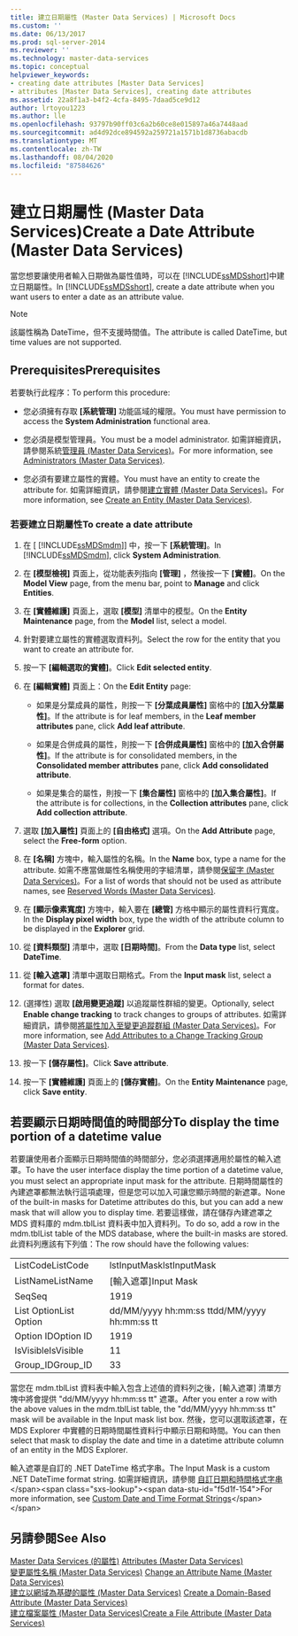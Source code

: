 ```yaml
---
title: 建立日期屬性 (Master Data Services) | Microsoft Docs
ms.custom: ''
ms.date: 06/13/2017
ms.prod: sql-server-2014
ms.reviewer: ''
ms.technology: master-data-services
ms.topic: conceptual
helpviewer_keywords:
- creating date attributes [Master Data Services]
- attributes [Master Data Services], creating date attributes
ms.assetid: 22a8f1a3-b4f2-4cfa-8495-7daad5ce9d12
author: lrtoyou1223
ms.author: lle
ms.openlocfilehash: 93797b90ff03c6a2b60ce8e015897a46a7448aad
ms.sourcegitcommit: ad4d92dce894592a259721a1571b1d8736abacdb
ms.translationtype: MT
ms.contentlocale: zh-TW
ms.lasthandoff: 08/04/2020
ms.locfileid: "87584626"
---
```

# <a name="create-a-date-attribute-master-data-services"></a><span data-ttu-id="f5d1f-102">建立日期屬性 (Master Data Services)</span><span class="sxs-lookup"><span data-stu-id="f5d1f-102">Create a Date Attribute (Master Data Services)</span></span>
  <span data-ttu-id="f5d1f-103">當您想要讓使用者輸入日期做為屬性值時，可以在 [!INCLUDE[ssMDSshort](../includes/ssmdsshort-md.md)]中建立日期屬性。</span><span class="sxs-lookup"><span data-stu-id="f5d1f-103">In [!INCLUDE[ssMDSshort](../includes/ssmdsshort-md.md)], create a date attribute when you want users to enter a date as an attribute value.</span></span>  
  
> [!NOTE]  
>  <span data-ttu-id="f5d1f-104">該屬性稱為 DateTime，但不支援時間值。</span><span class="sxs-lookup"><span data-stu-id="f5d1f-104">The attribute is called DateTime, but time values are not supported.</span></span>  
  
## <a name="prerequisites"></a><span data-ttu-id="f5d1f-105">Prerequisites</span><span class="sxs-lookup"><span data-stu-id="f5d1f-105">Prerequisites</span></span>  
 <span data-ttu-id="f5d1f-106">若要執行此程序：</span><span class="sxs-lookup"><span data-stu-id="f5d1f-106">To perform this procedure:</span></span>  
  
-   <span data-ttu-id="f5d1f-107">您必須擁有存取 **[系統管理]** 功能區域的權限。</span><span class="sxs-lookup"><span data-stu-id="f5d1f-107">You must have permission to access the **System Administration** functional area.</span></span>  
  
-   <span data-ttu-id="f5d1f-108">您必須是模型管理員。</span><span class="sxs-lookup"><span data-stu-id="f5d1f-108">You must be a model administrator.</span></span> <span data-ttu-id="f5d1f-109">如需詳細資訊，請參閱系統[管理員 &#40;Master Data Services&#41;](administrators-master-data-services.md)。</span><span class="sxs-lookup"><span data-stu-id="f5d1f-109">For more information, see [Administrators &#40;Master Data Services&#41;](administrators-master-data-services.md).</span></span>  
  
-   <span data-ttu-id="f5d1f-110">您必須有要建立屬性的實體。</span><span class="sxs-lookup"><span data-stu-id="f5d1f-110">You must have an entity to create the attribute for.</span></span> <span data-ttu-id="f5d1f-111">如需詳細資訊，請參閱[建立實體 &#40;Master Data Services&#41;](../../2014/master-data-services/create-an-entity-master-data-services.md)。</span><span class="sxs-lookup"><span data-stu-id="f5d1f-111">For more information, see [Create an Entity &#40;Master Data Services&#41;](../../2014/master-data-services/create-an-entity-master-data-services.md).</span></span>  
  
### <a name="to-create-a-date-attribute"></a><span data-ttu-id="f5d1f-112">若要建立日期屬性</span><span class="sxs-lookup"><span data-stu-id="f5d1f-112">To create a date attribute</span></span>  
  
1.  <span data-ttu-id="f5d1f-113">在 [ [!INCLUDE[ssMDSmdm](../includes/ssmdsmdm-md.md)]] 中，按一下 **[系統管理]**。</span><span class="sxs-lookup"><span data-stu-id="f5d1f-113">In [!INCLUDE[ssMDSmdm](../includes/ssmdsmdm-md.md)], click **System Administration**.</span></span>  
  
2.  <span data-ttu-id="f5d1f-114">在 **[模型檢視]** 頁面上，從功能表列指向 **[管理]** ，然後按一下 **[實體]**。</span><span class="sxs-lookup"><span data-stu-id="f5d1f-114">On the **Model View** page, from the menu bar, point to **Manage** and click **Entities**.</span></span>  
  
3.  <span data-ttu-id="f5d1f-115">在 **[實體維護]** 頁面上，選取 **[模型]** 清單中的模型。</span><span class="sxs-lookup"><span data-stu-id="f5d1f-115">On the **Entity Maintenance** page, from the **Model** list, select a model.</span></span>  
  
4.  <span data-ttu-id="f5d1f-116">針對要建立屬性的實體選取資料列。</span><span class="sxs-lookup"><span data-stu-id="f5d1f-116">Select the row for the entity that you want to create an attribute for.</span></span>  
  
5.  <span data-ttu-id="f5d1f-117">按一下 **[編輯選取的實體]**。</span><span class="sxs-lookup"><span data-stu-id="f5d1f-117">Click **Edit selected entity**.</span></span>  
  
6.  <span data-ttu-id="f5d1f-118">在 **[編輯實體]** 頁面上：</span><span class="sxs-lookup"><span data-stu-id="f5d1f-118">On the **Edit Entity** page:</span></span>  
  
    -   <span data-ttu-id="f5d1f-119">如果是分葉成員的屬性，則按一下 **[分葉成員屬性]** 窗格中的 **[加入分葉屬性]**。</span><span class="sxs-lookup"><span data-stu-id="f5d1f-119">If the attribute is for leaf members, in the **Leaf member attributes** pane, click **Add leaf attribute**.</span></span>  
  
    -   <span data-ttu-id="f5d1f-120">如果是合併成員的屬性，則按一下 **[合併成員屬性]** 窗格中的 **[加入合併屬性]**。</span><span class="sxs-lookup"><span data-stu-id="f5d1f-120">If the attribute is for consolidated members, in the **Consolidated member attributes** pane, click **Add consolidated attribute**.</span></span>  
  
    -   <span data-ttu-id="f5d1f-121">如果是集合的屬性，則按一下 **[集合屬性]** 窗格中的 **[加入集合屬性]**。</span><span class="sxs-lookup"><span data-stu-id="f5d1f-121">If the attribute is for collections, in the **Collection attributes** pane, click **Add collection attribute**.</span></span>  
  
7.  <span data-ttu-id="f5d1f-122">選取 **[加入屬性]** 頁面上的 **[自由格式]** 選項。</span><span class="sxs-lookup"><span data-stu-id="f5d1f-122">On the **Add Attribute** page, select the **Free-form** option.</span></span>  
  
8.  <span data-ttu-id="f5d1f-123">在 **[名稱]** 方塊中，輸入屬性的名稱。</span><span class="sxs-lookup"><span data-stu-id="f5d1f-123">In the **Name** box, type a name for the attribute.</span></span> <span data-ttu-id="f5d1f-124">如需不應當做屬性名稱使用的字組清單，請參閱[保留字 &#40;Master Data Services&#41;](../../2014/master-data-services/reserved-words-master-data-services.md)。</span><span class="sxs-lookup"><span data-stu-id="f5d1f-124">For a list of words that should not be used as attribute names, see [Reserved Words &#40;Master Data Services&#41;](../../2014/master-data-services/reserved-words-master-data-services.md).</span></span>  
  
9. <span data-ttu-id="f5d1f-125">在 **[顯示像素寬度]** 方塊中，輸入要在 **[總管]** 方格中顯示的屬性資料行寬度。</span><span class="sxs-lookup"><span data-stu-id="f5d1f-125">In the **Display pixel width** box, type the width of the attribute column to be displayed in the **Explorer** grid.</span></span>  
  
10. <span data-ttu-id="f5d1f-126">從 **[資料類型]** 清單中，選取 **[日期時間]**。</span><span class="sxs-lookup"><span data-stu-id="f5d1f-126">From the **Data type** list, select **DateTime**.</span></span>  
  
11. <span data-ttu-id="f5d1f-127">從 **[輸入遮罩]** 清單中選取日期格式。</span><span class="sxs-lookup"><span data-stu-id="f5d1f-127">From the **Input mask** list, select a format for dates.</span></span>  
  
12. <span data-ttu-id="f5d1f-128">(選擇性) 選取 **[啟用變更追蹤]** 以追蹤屬性群組的變更。</span><span class="sxs-lookup"><span data-stu-id="f5d1f-128">Optionally, select **Enable change tracking** to track changes to groups of attributes.</span></span> <span data-ttu-id="f5d1f-129">如需詳細資訊，請參閱[將屬性加入至變更追蹤群組 &#40;Master Data Services&#41;](../../2014/master-data-services/add-attributes-to-a-change-tracking-group-master-data-services.md)。</span><span class="sxs-lookup"><span data-stu-id="f5d1f-129">For more information, see [Add Attributes to a Change Tracking Group &#40;Master Data Services&#41;](../../2014/master-data-services/add-attributes-to-a-change-tracking-group-master-data-services.md).</span></span>  
  
13. <span data-ttu-id="f5d1f-130">按一下 **[儲存屬性]**。</span><span class="sxs-lookup"><span data-stu-id="f5d1f-130">Click **Save attribute**.</span></span>  
  
14. <span data-ttu-id="f5d1f-131">按一下 **[實體維護]** 頁面上的 **[儲存實體]**。</span><span class="sxs-lookup"><span data-stu-id="f5d1f-131">On the **Entity Maintenance** page, click **Save entity**.</span></span>  
  
## <a name="to-display-the-time-portion-of-a-datetime-value"></a><span data-ttu-id="f5d1f-132">若要顯示日期時間值的時間部分</span><span class="sxs-lookup"><span data-stu-id="f5d1f-132">To display the time portion of a datetime value</span></span>  
 <span data-ttu-id="f5d1f-133">若要讓使用者介面顯示日期時間值的時間部分，您必須選擇適用於屬性的輸入遮罩。</span><span class="sxs-lookup"><span data-stu-id="f5d1f-133">To have the user interface display the time portion of a datetime value, you must select an appropriate input mask for the attribute.</span></span> <span data-ttu-id="f5d1f-134">日期時間屬性的內建遮罩都無法執行這項處理，但是您可以加入可讓您顯示時間的新遮罩。</span><span class="sxs-lookup"><span data-stu-id="f5d1f-134">None of the built-in masks for Datetime attributes do this, but you can add a new mask that will allow you to display time.</span></span> <span data-ttu-id="f5d1f-135">若要這樣做，請在儲存內建遮罩之 MDS 資料庫的 mdm.tblList 資料表中加入資料列。</span><span class="sxs-lookup"><span data-stu-id="f5d1f-135">To do so, add a row in the mdm.tblList table of the MDS database, where the built-in masks are stored.</span></span> <span data-ttu-id="f5d1f-136">此資料列應該有下列值：</span><span class="sxs-lookup"><span data-stu-id="f5d1f-136">The row should have the following values:</span></span>  
  
|||  
|-|-|  
|<span data-ttu-id="f5d1f-137">ListCode</span><span class="sxs-lookup"><span data-stu-id="f5d1f-137">ListCode</span></span>|<span data-ttu-id="f5d1f-138">lstInputMask</span><span class="sxs-lookup"><span data-stu-id="f5d1f-138">lstInputMask</span></span>|  
|<span data-ttu-id="f5d1f-139">ListName</span><span class="sxs-lookup"><span data-stu-id="f5d1f-139">ListName</span></span>|<span data-ttu-id="f5d1f-140">[輸入遮罩]</span><span class="sxs-lookup"><span data-stu-id="f5d1f-140">Input Mask</span></span>|  
|<span data-ttu-id="f5d1f-141">Seq</span><span class="sxs-lookup"><span data-stu-id="f5d1f-141">Seq</span></span>|<span data-ttu-id="f5d1f-142">19</span><span class="sxs-lookup"><span data-stu-id="f5d1f-142">19</span></span>|  
|<span data-ttu-id="f5d1f-143">List Option</span><span class="sxs-lookup"><span data-stu-id="f5d1f-143">List Option</span></span>|<span data-ttu-id="f5d1f-144">dd/MM/yyyy hh:mm:ss tt</span><span class="sxs-lookup"><span data-stu-id="f5d1f-144">dd/MM/yyyy hh:mm:ss tt</span></span>|  
|<span data-ttu-id="f5d1f-145">Option ID</span><span class="sxs-lookup"><span data-stu-id="f5d1f-145">Option ID</span></span>|<span data-ttu-id="f5d1f-146">19</span><span class="sxs-lookup"><span data-stu-id="f5d1f-146">19</span></span>|  
|<span data-ttu-id="f5d1f-147">IsVisible</span><span class="sxs-lookup"><span data-stu-id="f5d1f-147">IsVisible</span></span>|<span data-ttu-id="f5d1f-148">1</span><span class="sxs-lookup"><span data-stu-id="f5d1f-148">1</span></span>|  
|<span data-ttu-id="f5d1f-149">Group_ID</span><span class="sxs-lookup"><span data-stu-id="f5d1f-149">Group_ID</span></span>|<span data-ttu-id="f5d1f-150">3</span><span class="sxs-lookup"><span data-stu-id="f5d1f-150">3</span></span>|  
  
 <span data-ttu-id="f5d1f-151">當您在 mdm.tblList 資料表中輸入包含上述值的資料列之後，[輸入遮罩] 清單方塊中將會提供 "dd/MM/yyyy hh:mm:ss tt" 遮罩。</span><span class="sxs-lookup"><span data-stu-id="f5d1f-151">After you enter a row with the above values in the mdm.tblList table, the "dd/MM/yyyy hh:mm:ss tt" mask will be available in the Input mask list box.</span></span> <span data-ttu-id="f5d1f-152">然後，您可以選取該遮罩，在 MDS Explorer 中實體的日期時間屬性資料行中顯示日期和時間。</span><span class="sxs-lookup"><span data-stu-id="f5d1f-152">You can then select that mask to display the date and time in a datetime attribute column of an entity in the MDS Explorer.</span></span>  
  
 <span data-ttu-id="f5d1f-153">輸入遮罩是自訂的 .NET DateTime 格式字串。</span><span class="sxs-lookup"><span data-stu-id="f5d1f-153">The Input Mask is a custom .NET DateTime format string.</span></span> <span data-ttu-id="f5d1f-154">如需詳細資訊，請參閱 [自訂日期和時間格式字串](https://msdn.microsoft.com/library/8kb3ddd4\(v=vs.110\).aspx)</span><span class="sxs-lookup"><span data-stu-id="f5d1f-154">For more information, see [Custom Date and Time Format Strings](https://msdn.microsoft.com/library/8kb3ddd4\(v=vs.110\).aspx)</span></span>  
  
## <a name="see-also"></a><span data-ttu-id="f5d1f-155">另請參閱</span><span class="sxs-lookup"><span data-stu-id="f5d1f-155">See Also</span></span>  
 <span data-ttu-id="f5d1f-156">[Master Data Services &#40;的屬性&#41;](../../2014/master-data-services/attributes-master-data-services.md) </span><span class="sxs-lookup"><span data-stu-id="f5d1f-156">[Attributes &#40;Master Data Services&#41;](../../2014/master-data-services/attributes-master-data-services.md) </span></span>  
 <span data-ttu-id="f5d1f-157">[變更屬性名稱 &#40;Master Data Services&#41;](change-an-attribute-name-and-data-type-master-data-services.md) </span><span class="sxs-lookup"><span data-stu-id="f5d1f-157">[Change an Attribute Name &#40;Master Data Services&#41;](change-an-attribute-name-and-data-type-master-data-services.md) </span></span>  
 <span data-ttu-id="f5d1f-158">[建立以網域為基礎的屬性 &#40;Master Data Services&#41;](../../2014/master-data-services/create-a-domain-based-attribute-master-data-services.md) </span><span class="sxs-lookup"><span data-stu-id="f5d1f-158">[Create a Domain-Based Attribute &#40;Master Data Services&#41;](../../2014/master-data-services/create-a-domain-based-attribute-master-data-services.md) </span></span>  
 [<span data-ttu-id="f5d1f-159">建立檔案屬性 &#40;Master Data Services&#41;</span><span class="sxs-lookup"><span data-stu-id="f5d1f-159">Create a File Attribute &#40;Master Data Services&#41;</span></span>](../../2014/master-data-services/create-a-file-attribute-master-data-services.md)  
  
  
